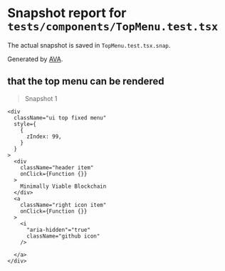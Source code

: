 # Snapshot report for `tests/components/TopMenu.test.tsx`

The actual snapshot is saved in `TopMenu.test.tsx.snap`.

Generated by [AVA](https://ava.li).

## that the top menu can be rendered

> Snapshot 1

    <div
      className="ui top fixed menu"
      style={
        {
          zIndex: 99,
        }
      }
    >
      <div
        className="header item"
        onClick={Function {}}
      >
        Minimally Viable Blockchain
      </div>
      <a
        className="right icon item"
        onClick={Function {}}
      >
        <i
          "aria-hidden"="true"
          className="github icon"
        />
    
      </a>
    </div>
